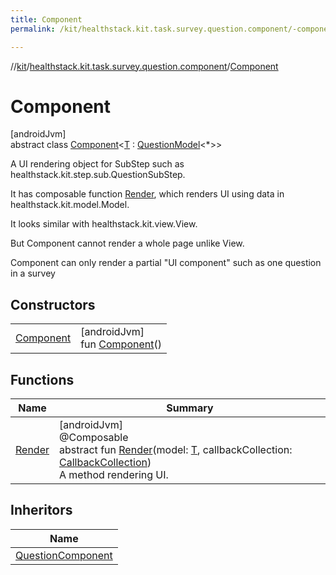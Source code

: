 ```yaml
---
title: Component
permalink: /kit/healthstack.kit.task.survey.question.component/-component/index.html

---
```

//[kit](../../../index.html)/[healthstack.kit.task.survey.question.component](../index.html)/[Component](index.html)



# Component



[androidJvm]\
abstract class [Component](index.html)&lt;[T](index.html) : [QuestionModel](../../healthstack.kit.task.survey.question.model/-question-model/index.html)&lt;*&gt;&gt;

A UI rendering object for SubStep such as healthstack.kit.step.sub.QuestionSubStep.



It has composable function [Render](-render.html), which renders UI using data in healthstack.kit.model.Model.



It looks similar with healthstack.kit.view.View.



But Component cannot render a whole page unlike View.



Component can only render a partial &quot;UI component&quot; such as one question in a survey



## Constructors


| | |
|---|---|
| [Component](-component.html) | [androidJvm]<br>fun [Component](-component.html)() |


## Functions


| Name | Summary |
|---|---|
| [Render](-render.html) | [androidJvm]<br>@Composable<br>abstract fun [Render](-render.html)(model: [T](index.html), callbackCollection: [CallbackCollection](../../healthstack.kit.task.base/-callback-collection/index.html))<br>A method rendering UI. |


## Inheritors


| Name |
|---|
| [QuestionComponent](../-question-component/index.html) |

